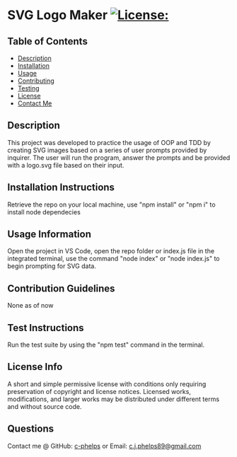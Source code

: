 # SVG Logo Maker           [![License:](https://img.shields.io/badge/License:-MIT-red)](http://choosealicense.com/licenses/mit/)
## Table of Contents
- [Description](#description)
- [Installation](#installation-instructions)
- [Usage](#usage-information)
- [Contributing](#contribution-guidelines)
- [Testing](#test-instructions)
- [License](#license-info)
- [Contact Me](#questions)
## Description
 This project was developed to practice the usage of OOP and TDD by creating SVG images based on a series of user prompts provided by inquirer. The user will run the program, answer the prompts and be provided with a logo.svg file based on their input.
## Installation Instructions
 Retrieve the repo on your local machine, use "npm install" or "npm i" to install node dependecies
## Usage Information
 Open the project in VS Code, open the repo folder or index.js file in the integrated terminal, use the command "node index" or "node index.js" to begin prompting for SVG data.
## Contribution Guidelines
 None as of now
## Test Instructions
 Run the test suite by using the "npm test" command in the terminal.
## License Info
 A short and simple permissive license with conditions only requiring preservation of copyright and license notices. Licensed works, modifications, and larger works may be distributed under different terms and without source code.
## Questions
 Contact me @ GitHub: [c-phelps](https://github.com/c-phelps) or Email: c.j.phelps89@gmail.com